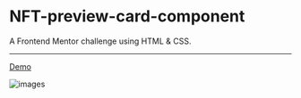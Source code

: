 # NFT-preview-card-component
A Frontend Mentor challenge using HTML & CSS.

---

[Demo](https://aya-94.github.io/Intro-component-with-sign-up-form/)


![images](/images/form-image.jpg)


